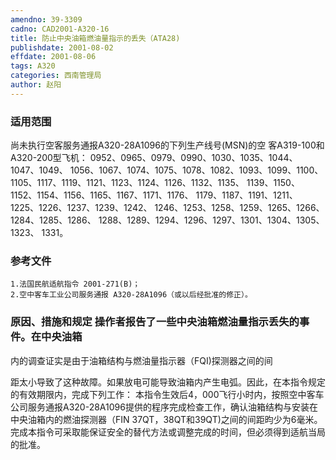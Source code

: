 ```yaml
---
amendno: 39-3309
cadno: CAD2001-A320-16
title: 防止中央油箱燃油量指示的丢失（ATA28)
publishdate: 2001-08-02
effdate: 2001-08-06
tags: A320
categories: 西南管理局
author: 赵阳
---
```


### 适用范围 
尚未执行空客服务通报A320-28A1096的下列生产线号(MSN)的空
客A319-100和A320-200型飞机： 0952、0965、0979、0990、1030、1035、1044、1047、1049、 1056、1067、1074、1075、1078、1082、1093、1099、1100、 1105、1117、1119、1121、1123、1124、1126、1132、1135、 1139、1150、1152、1154、1156、1165、1167、1171、1176、 1179、1187、1191、1211、1225、1226、1237、1239、1242、 1246、1253、1258、1259、1265、1266、1284、1285、1286、 1288、1289、1294、1296、1297、1301、1304、1305、1323、 1331。

### 参考文件
    1.法国民航适航指令 2001-271(B)；
    2.空中客车工业公司服务通报 A320-28A1096（或以后经批准的修正）。

### 原因、措施和规定 操作者报告了一些中央油箱燃油量指示丢失的事件。在中央油箱
内的调查证实是由于油箱结构与燃油量指示器（FQI)探测器之间的间
  
距太小导致了这种故障。如果放电可能导致油箱内产生电弧。因此，在本指令规定的有效期限内，完成下列工作： 
本指令生效后4，000飞行小时内，按照空中客车公司服务通报A320-28A1096提供的程序完成检查工作，确认油箱结构与安装在中央油箱内的燃油探测器（FIN 37QT，38QT和39QT)之间的间距昀少为6毫米。 
完成本指令可采取能保证安全的替代方法或调整完成的时间，但必须得到适航当局的批准。
